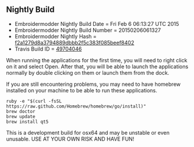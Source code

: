 
Nightly Build
------------------------------

* Embroidermodder Nightly Build Date = Fri Feb  6 06:13:27 UTC 2015
* Embroidermodder Nightly Build Number = 20150206061327
* Embroidermodder Nightly Hash = [f2a1279d8a3794889dbbb2f5c383f085beef8402](https://github.com/Embroidermodder/Embroidermodder/commit/f2a1279d8a3794889dbbb2f5c383f085beef8402)
* Travis Build ID = [49704046](https://travis-ci.org/Embroidermodder/Embroidermodder/builds/49704046)

When running the applications for the first time, you will need to right click on it and select Open.
After that, you will be able to launch the applications normally by double clicking on them or launch them from the dock.

If you are still encountering problems, you may need to have homebrew installed on your machine to be able to run these applications.
```
ruby -e "$(curl -fsSL https://raw.github.com/Homebrew/homebrew/go/install)"
brew doctor
brew update
brew install qt5
```

This is a development build for osx64 and may be unstable or even unusable.
USE AT YOUR OWN RISK AND HAVE FUN!

